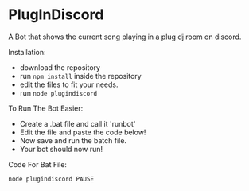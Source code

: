 # PlugInDiscord

A Bot that shows the current song playing in a plug dj room on discord.

Installation:
- download the repository
- run `npm install` inside the repository
- edit the files to fit your needs.
- run `node plugindiscord`

To Run The Bot Easier:
- Create a .bat file and call it 'runbot'
- Edit the file and paste the code below!
- Now save and run the batch file.
- Your bot should now run!

Code For Bat File:

`node plugindiscord
PAUSE`

